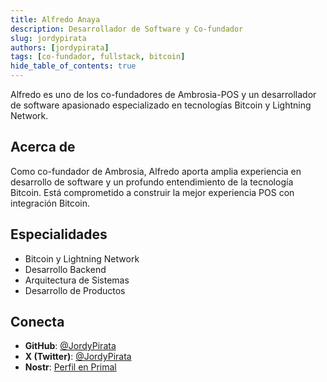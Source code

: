 ```yaml
---
title: Alfredo Anaya
description: Desarrollador de Software y Co-fundador
slug: jordypirata
authors: [jordypirata]
tags: [co-fundador, fullstack, bitcoin]
hide_table_of_contents: true
---
```


Alfredo es uno de los co-fundadores de Ambrosia-POS y un desarrollador de software apasionado especializado en tecnologías Bitcoin y Lightning Network.

<!-- truncate -->

## Acerca de

Como co-fundador de Ambrosia, Alfredo aporta amplia experiencia en desarrollo de software y un profundo entendimiento de la tecnología Bitcoin. Está comprometido a construir la mejor experiencia POS con integración Bitcoin.

## Especialidades
- Bitcoin y Lightning Network
- Desarrollo Backend
- Arquitectura de Sistemas
- Desarrollo de Productos

## Conecta
- **GitHub**: [@JordyPirata](https://github.com/JordyPirata)
- **X (Twitter)**: [@JordyPirata](https://x.com/JordyPirata)
- **Nostr**: [Perfil en Primal](https://primal.net/p/nprofile1qqsd4k2920lwg6shnlkq6lph85latnzq0qtt77n6paawvq9jjr4n4scsl4f9h)
